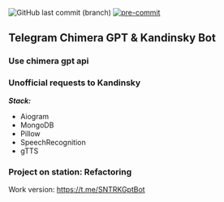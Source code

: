 ![GitHub last commit (branch)](https://img.shields.io/github/last-commit/suntrack/chimera-gpt-bot/master)
[![pre-commit](https://img.shields.io/badge/pre--commit-enabled-brightgreen?logo=pre-commit)](https://github.com/pre-commit/pre-commit)

## Telegram Chimera GPT & Kandinsky Bot

### Use chimera gpt api
### Unofficial requests to Kandinsky

**_Stack:_**
* Aiogram
* MongoDB
* Pillow
* SpeechRecognition
* gTTS

### Project on station: Refactoring

Work version:
https://t.me/SNTRKGptBot